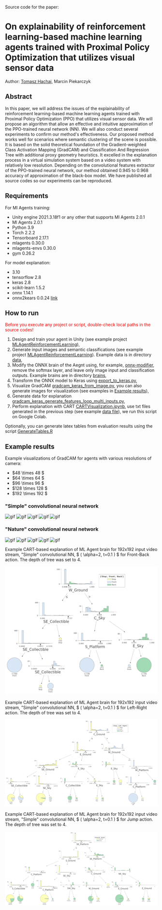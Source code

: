 Source code for the paper:

# On explainability of reinforcement learning-based machine learning agents trained with Proximal Policy Optimization that utilizes visual sensor data

Author: [Tomasz Hachaj](https://home.agh.edu.pl/~thachaj/), Marcin Piekarczyk

## Abstract

In this paper, we will address the issues of the explainability of reinforcement learning-based machine learning agents trained with Proximal Policy Optimization (PPO) that utilizes visual sensor data. We will propose an algorithm that allow an effective and intuitive approximation of the PPO-trained neural network (NN). We will also conduct several experiments to confirm our method's effectiveness. Our proposed method works well for scenarios where semantic clustering of the scene is possible. It is based on the solid theoretical foundation of the Gradient-weighted Class Activation Mapping (GradCAM) and Classification And Regression Tree with additional proxy geometry heuristics. It excelled in the explanation process in a virtual simulation system based on a video system with relatively low resolution. Depending on the convolutional features extractor of the PPO-trained neural network, our method obtained 0.945 to 0.968 accuracy of approximation of the black-box model. We have published all source codes so our experiments can be reproduced.

## Requirements

For Ml Agents training:
- Unity engine 2021.3.18f1 or any other that supports Ml Agents 2.0.1
- Ml Agents 2.0.1 
- Python 3.9
- Torch 2.2.2
- Tensorboard 2.17.1
- mlagents 0.30.0
- mlagents-envs 0.30.0
- gym 0.26.2

For model explanation:
- 3.10
- tensorflow 2.8
- keras 2.8
- scikit-learn 1.5.2
- onnx 1.14.1
- onnx2kears 0.0.24 [link](https://github.com/gmalivenko/onnx2keras)

## How to run

<span style="color:red">Before you execute any project or script, double-check local paths in the source codes!</span>

1. Design and train your agent in Unity (see example project [MLAgentReinforcementLearning](MLAgentReinforcementLearning)),
2. Generate input images and semantic classifications (see example project [MLAgentReinforcementLearning](MLAgentReinforcementLearning)). Example data is in directory [data](data),
3. Modify the ONNX brain of the Aegnt using, for example, [onnx-modifier](https://github.com/ZhangGe6/onnx-modifier), remove the softmax layer, and leave only image input and classification outputs. Example brains are in directory [brains](brains),
4. Transform the ONNX model to Keras using [export_to_keras.py](export_to_keras.py),
5. Visualize GradCAM [gradcam_keras_from_image.py](gradcam_keras_from_image.py), you can also generate images for visualization (see examples in [Example results](#example-results)),
6. Generate data for explanation [gradcam_keras_generate_features_loop_multi_inputs.py](gradcam_keras_generate_features_loop_multi_inputs.py),
7. Perform explanation with CART [CARTVisualization.ipynb](CARTVisualization.ipynb), use txt files generated in the previous step (see example [data file](data/Nature/128x128_hidden16_power=1_threshold=0.1_1000.txtfb.txt)), we run this script on Google Colab.

Optionally, you can generate latex tables from evaluation results using the script [GenerateTables.R](GenerateTables.R)

## Example results

Example visualizations of GradCAM for agents with various resolutions of camera: 
- $48 \times 48 $ 
- $64 \times 64 $ 
- $96 \times 96 $ 
- $128 \times 128 $ 
- $192 \times 192 $

### "Simple" convolutional neural network

![gif](data/Simple/SimpleCollector_48x48_hidden16.mp4.gif)
![gif](data/Simple/SimpleCollector_64x64_hidden16.mp4.gif)
![gif](data/Simple/SimpleCollector_96x96_hidden16.mp4.gif)
![gif](data/Simple/SimpleCollector_128x128_hidden16.mp4.gif)
![gif](data/Simple/SimpleCollector_192x192_hidden16.mp4.gif)
<!--<video src="data/Simple/SimpleCollector_48x48_hidden16.mp4 " width="320" height="240" controls></video>
<video src="data/Simple/SimpleCollector_64x64_hidden16.mp4 " width="320" height="240" controls></video>
<video src="data/Simple/SimpleCollector_96x96_hidden16.mp4 " width="320" height="240" controls></video>
<video src="data/Simple/SimpleCollector_128x128_hidden16.mp4 " width="320" height="240" controls></video>
<video src="data/Simple/SimpleCollector_192x192_hidden16.mp4 " width="320" height="240" controls></video>-->

### "Nature" convolutional neural network

![gif](data/Nature/SimpleCollector_48x48_hidden16.mp4.gif)
![gif](data/Nature/SimpleCollector_64x64_hidden16.mp4.gif)
![gif](data/Nature/SimpleCollector_96x96_hidden16.mp4.gif)
![gif](data/Nature/SimpleCollector_128x128_hidden16.mp4.gif)
![gif](data/Nature/SimpleCollector_192x192_hidden16.mp4.gif)
<!--<video src="data/Nature/SimpleCollector_48x48_hidden16.mp4 " width="320" height="240" controls></video>
<video src="data/Nature/SimpleCollector_64x64_hidden16.mp4 " width="320" height="240" controls></video>
<video src="data/Nature/SimpleCollector_96x96_hidden16.mp4 " width="320" height="240" controls></video>
<video src="data/Nature/SimpleCollector_128x128_hidden16.mp4 " width="320" height="240" controls></video>
<video src="data/Nature/SimpleCollector_192x192_hidden16.mp4 " width="320" height="240" controls></video>-->

Example CART-based explanation of ML Agent brain for 192x192 input video stream, "Simple" convolutional NN, $ ( \alpha=2, t=0.1 ) $ for Front-Back action. The depth of tree was set to 4.

![fb](img/simple192x192hidden16power2threshold0.1fb.svg)

Example CART-based explanation of ML Agent brain for 192x192 input video stream, "Simple" convolutional NN, $ ( \alpha=2, t=0.1 ) $ for Left-Right action. The depth of tree was set to 4.

![fb](img/simple192x192hidden16power2threshold0.1lr.svg)

Example CART-based explanation of ML Agent brain for 192x192 input video stream, "Simple" convolutional NN, $ ( \alpha=2, t=0.1 ) $ for Jump action. The depth of tree was set to 4.

![fb](img/simple192x192hidden16power2threshold0.1gj.svg)

<!-- Full text -->

<!-- Cite as -->